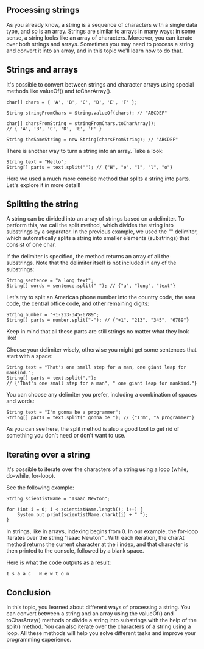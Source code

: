 ## Processing strings

As you already know, a string is a sequence of characters with a single data type, and so is an array.
Strings are similar to arrays in many ways: in some sense, a string looks like an array of characters. 
Moreover, you can iterate over both strings and arrays. Sometimes you may need to process a string 
and convert it into an array, and in this topic we'll learn how to do that.

## Strings and arrays
It's possible to convert between strings and character arrays using special methods like valueOf()
and toCharArray().
```
char[] chars = { 'A', 'B', 'C', 'D', 'E', 'F' };

String stringFromChars = String.valueOf(chars); // "ABCDEF"

char[] charsFromString = stringFromChars.toCharArray();
// { 'A', 'B', 'C', 'D', 'E', 'F' }

String theSameString = new String(charsFromString); // "ABCDEF"
```
There is another way to turn a string into an array. Take a look:
```
String text = "Hello";
String[] parts = text.split(""); // {"H", "e", "l", "l", "o"}
```
Here we used a much more concise method that splits a string into parts. Let's explore it in more detail!

## Splitting the string
A string can be divided into an array of strings based on a delimiter. To perform this, we call the 
split method, which divides the string into substrings by a separator. In the previous example,
we used the "" delimiter, which automatically splits a string into smaller elements (substrings) 
that consist of one char.

If the delimiter is specified, the method returns an array of all the substrings. Note that the 
delimiter itself is not included in any of the substrings:
```
String sentence = "a long text";
String[] words = sentence.split(" "); // {"a", "long", "text"}
```
Let's try to split an American phone number into the country code, the area code, the central office 
code, and other remaining digits:
```
String number = "+1-213-345-6789";
String[] parts = number.split("-"); // {"+1", "213", "345", "6789"}
```
Keep in mind that all these parts are still strings no matter what they look like!

Choose your delimiter wisely, otherwise you might get some sentences that start with a space:
```
String text = "That's one small step for a man, one giant leap for mankind.";
String[] parts = text.split(",");
// {"That's one small step for a man", " one giant leap for mankind."}
```
You can choose any delimiter you prefer, including a combination of spaces and words:
```
String text = "I'm gonna be a programmer";
String[] parts = text.split(" gonna be "); // {"I'm", "a programmer"}
```
As you can see here, the split method is also a good tool to get rid of something you don't need or don't want to use.

## Iterating over a string
It's possible to iterate over the characters of a string using a loop (while, do-while, for-loop).

See the following example:
```
String scientistName = "Isaac Newton";

for (int i = 0; i < scientistName.length(); i++) {
    System.out.print(scientistName.charAt(i) + " ");
}
```
In strings, like in arrays, indexing begins from 0. In our example, the for-loop iterates over the 
string "Isaac Newton" . With each iteration, the charAt method returns the current character at the 
i index, and that character is then printed to the console, followed by a blank space.

Here is what the code outputs as a result:
```
I s a a c   N e w t o n
```

## Conclusion
In this topic, you learned about different ways of processing a string. You can convert between a 
string and an array using the valueOf() and toCharArray() methods or divide a string into substrings
with the help of the split() method. You can also iterate over the characters of a string using a loop.
All these methods will help you solve different tasks and improve your programming experience.


